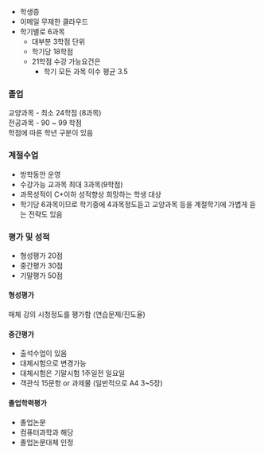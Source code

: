 - 학생증
- 이메일 무제한 클라우드
- 학기별로 6과목
  - 대부분 3학점 단위
  - 학기당 18학점
  - 21학점 수강 가능요건은
    - 학기 모든 과목 이수 평균 3.5

### 졸업
교양과목 - 최소 24학점 (8과목)   
전공과목 - 90 ~ 99 학점   
학점에 따른 학년 구분이 있음

### 계절수업
- 방학동안 운영
- 수강가능 교과목 최대 3과목(9학점)
- 과목성적이 C+이하 성적향상 희망하는 학생 대상
- 학기당 6과목이므로 학기중에 4과목정도듣고 교양과목 등을 계절학기에 가볍게 듣는 전략도 있음


### 평가 및 성적
- 형성평가 20점
- 중간평가 30점
- 기말평가 50점

#### 형성평가

매체 강의 시청정도를 평가함 (연습문제/진도율)

#### 중간평가
- 출석수업이 있음   
- 대체시험으로 변경가능
- 대체시험은 기말시험 1주일전 일요일
- 객관식 15문항 or 과제물 (일반적으로 A4 3~5장)

#### 졸업학력평가
- 졸업논문
- 컴퓨터과학과 해당
- 졸업논문대체 인정

